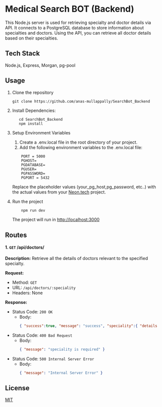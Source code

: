 # Medical Search BOT (Backend)

This Node.js server is used for retrieving specialty and doctor details via API. It connects to a PostgreSQL database to store information about specialties and doctors. Using the API, you can retrieve all doctor details based on their specialties.

## Tech Stack

Node.js, Express, Morgan, pg-pool

## Usage

1. Clone the repository

   ```
   git clone https://github.com/anas-mullappally/SearchBot_Backend
   ```

2. Install Dependencies:
   ```
      cd SearchBot_Backend
      npm install
   ```
3. Setup Environment Variables

   1. Create a .env.local file in the root directory of your project.
   2. Add the following environment variables to the .env.local file:

   ```
       PORT = 5000
       PGHOST=
       PGDATABASE=
       PGUSER=
       PGPASSWORD=
       PGPORT = 5432
   ```

   Replace the placeholder values (your_pg_host,pg_password, etc..) with the actual values from your [Neon.tech](https://neon.tech) project.

4. Run the project

   ```bash
       npm run dev
   ```

   The project will run in [http://localhost:3000](http://localhost:5000)

## Routes

#### 1. `GET` /api/doctors/

**Description:**
Retrieve all the details of doctors relevant to the specified specialty.

**Request:**

- Method: `GET`
- URL: `/api/doctors/:speciality `
- Headers: None

**Response:**

- Status Code: `200 OK`
  - Body:
    ```json
    { "success":true, "message": "success", "speciality":{ "details of the speciality" }, "doctors":["doctor1","doctor2","etc..."] }
    ```
- Status Code: `400 Bad Request`
  - Body:
    ```json
    { "message": "speciality is required" }
    ```
- Status Code: `500 Internal Server Error`
  - Body:
    ```json
    { "message": "Internal Server Error" }
    ```

## License

[MIT](https://choosealicense.com/licenses/mit/)
